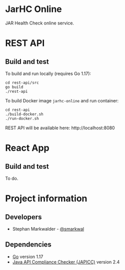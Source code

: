 # JarHC Online

JAR Health Check online service.

# REST API

## Build and test

To build and run locally (requires Go 1.17):

```shell
cd rest-api/src
go build
./rest-api
```

To build Docker image `jarhc-online` and run container:

```shell
cd rest-api
./build-docker.sh
./run-docker.sh
```

REST API will be available here:
http://localhost:8080

# React App

## Build and test

To do.

# Project information

## Developers

* Stephan Markwalder - [@smarkwal](https://github.com/smarkwal)

## Dependencies

* [Go](https://go.dev/) version 1.17
* [Java API Compliance Checker (JAPICC)](https://github.com/lvc/japi-compliance-checker) version 2.4

